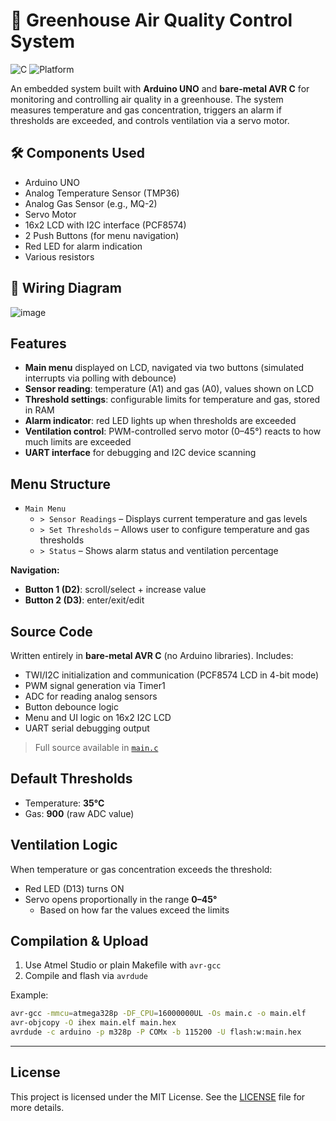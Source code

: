
# 🌿 Greenhouse Air Quality Control System

![C](https://img.shields.io/badge/-AVR%20Bare--Metal-00599C?style=flat&logo=c&logoColor=white)
![Platform](https://img.shields.io/badge/Platform-Arduino%20UNO-00979D?style=flat&logo=arduino&logoColor=white)

An embedded system built with **Arduino UNO** and **bare-metal AVR C** for monitoring and controlling air quality in a greenhouse. The system measures temperature and gas concentration, triggers an alarm if thresholds are exceeded, and controls ventilation via a servo motor.

## 🛠 Components Used

- Arduino UNO
- Analog Temperature Sensor (TMP36)
- Analog Gas Sensor (e.g., MQ-2)
- Servo Motor
- 16x2 LCD with I2C interface (PCF8574)
- 2 Push Buttons (for menu navigation)
- Red LED for alarm indication
- Various resistors

## 🔌 Wiring Diagram

![image](https://github.com/user-attachments/assets/d67e64a1-8a9c-4fc7-b955-58223d9d2f77)

## Features

- **Main menu** displayed on LCD, navigated via two buttons (simulated interrupts via polling with debounce)
- **Sensor reading**: temperature (A1) and gas (A0), values shown on LCD
- **Threshold settings**: configurable limits for temperature and gas, stored in RAM
- **Alarm indicator**: red LED lights up when thresholds are exceeded
- **Ventilation control**: PWM-controlled servo motor (0–45°) reacts to how much limits are exceeded
- **UART interface** for debugging and I2C device scanning

## Menu Structure

- `Main Menu`
  - `> Sensor Readings` – Displays current temperature and gas levels
  - `> Set Thresholds` – Allows user to configure temperature and gas thresholds
  - `> Status` – Shows alarm status and ventilation percentage

**Navigation:**
- **Button 1 (D2)**: scroll/select + increase value
- **Button 2 (D3)**: enter/exit/edit

## Source Code

Written entirely in **bare-metal AVR C** (no Arduino libraries). Includes:

- TWI/I2C initialization and communication (PCF8574 LCD in 4-bit mode)
- PWM signal generation via Timer1
- ADC for reading analog sensors
- Button debounce logic
- Menu and UI logic on 16x2 I2C LCD
- UART serial debugging output

> Full source available in [`main.c`](main.c)

## Default Thresholds

- Temperature: **35°C**
- Gas: **900** (raw ADC value)

## Ventilation Logic

When temperature or gas concentration exceeds the threshold:
- Red LED (D13) turns ON
- Servo opens proportionally in the range **0–45°**
  - Based on how far the values exceed the limits

## Compilation & Upload

1. Use Atmel Studio or plain Makefile with `avr-gcc`
2. Compile and flash via `avrdude`

Example:
```bash
avr-gcc -mmcu=atmega328p -DF_CPU=16000000UL -Os main.c -o main.elf
avr-objcopy -O ihex main.elf main.hex
avrdude -c arduino -p m328p -P COMx -b 115200 -U flash:w:main.hex
````

---

## License

This project is licensed under the MIT License. See the [LICENSE](LICENSE) file for more details.


